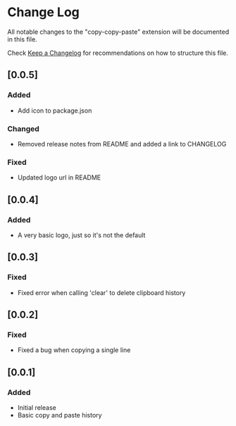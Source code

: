 # Change Log
All notable changes to the "copy-copy-paste" extension will be documented in this file.

Check [Keep a Changelog](http://keepachangelog.com/) for recommendations on how to structure this file.

## [0.0.5]
### Added
- Add icon to package.json

### Changed
- Removed release notes from README and added a link to CHANGELOG

### Fixed
- Updated logo url in README

## [0.0.4]
### Added
- A very basic logo, just so it's not the default

## [0.0.3]
### Fixed
- Fixed error when calling 'clear' to delete clipboard history

## [0.0.2]
### Fixed
- Fixed a bug when copying a single line

## [0.0.1]
### Added
- Initial release
- Basic copy and paste history